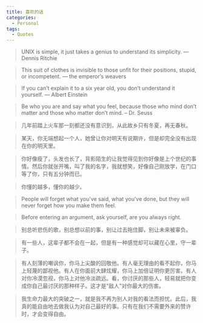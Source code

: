 ```yaml
---
title: 喜欢的话
categories:
  - Personal
tags:
  - Quotes
---
```


> UNIX is simple, it just takes a genius to understand its simplicity. — Dennis Ritchie

> This suit of clothes is invisible to those unfit for their positions, stupid, or incompetent. — the emperor’s weavers

> If you can’t explain it to a six year old, you don’t understand it yourself. — Albert Einstein

> Be who you are and say what you feel, because those who mind don’t matter and those who matter don’t mind. – Dr. Seuss

> 几年前踏上火车那一刻都还没有意识到，从此故乡只有冬夏，再无春秋。

> 某天，你无端想起一个人，她曾让你对明天有说期许，但是却完全没有出现在你的明天里。

> 你好像瘦了，头发也长了，背影陌生的让我觉得见到你好像是上个世纪的事情。然后你就张开嘴，叫了我的名字，我就想笑，好像自己刚放学，在门口等了你，只有五分钟而已。

> 你懂的越多，懂你的越少。

> People will forget what you've said, what you've done, but they will never forget how you make them feel.

> Before entering an argument, ask yourself, are you always right.

> 别总听悲伤的歌，别总想以前的事，别让过去拖住脚，别让未来被辜负。

> 有一些人，这辈子都不会在一起，但是有一种感觉却可以藏在心里，守一辈子。

> 有人刻薄的嘲讽你，你马上尖酸的回敬他。有人毫无理由的看不起你，你马上轻蔑的鄙视他。有人在你面前大肆炫耀，你马上加倍证明你更厉害。有人对你冷漠忽视，你马上对他冷淡疏远。看，你讨厌的那些人，轻易就把你变成你自己最讨厌的那种样子。这才是“敌人”对你最大的伤害。

> 我生命力最大的突破之一，就是我不再为别人对我的看法而担忧。此后，我真的能自由地去做我认为对自己最好的事。只有在我们不需要外来的赞许时，才会变得自由。
